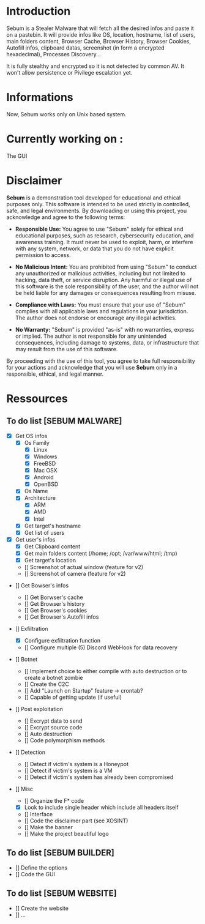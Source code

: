 # Introduction

Sebum is a Stealer Malware that will fetch all the desired infos and paste it on a pastebin.
It will provide infos like OS, location, hostname, list of users, main folders content, Browser Cache, Browser History, Browser Cookies, Autofill infos, clipboard datas, screenshot (in form a encrypted hexadecimal), Processes Discovery...

It is fully stealthy and encrypted so it is not detected by common AV. 
It won't allow persistence or Pivilege escalation yet.

# Informations

Now, Sebum works only on Unix based system.

# Currently working on :
The GUI

# Disclaimer

**Sebum** is a demonstration tool developed for educational and ethical purposes only.
This software is intended to be used strictly in controlled, safe, and legal environments. By downloading or using this project, you acknowledge and agree to the following terms:

- **Responsible Use:** You agree to use "Sebum" solely for ethical and educational purposes, such as research, cybersecurity education, and awareness training. It must never be used to exploit, harm, or interfere with any system, network, or data that you do not have explicit permission to access.

- **No Malicious Intent:** You are prohibited from using "Sebum" to conduct any unauthorized or malicious activities, including but not limited to hacking, data theft, or service disruption. Any harmful or illegal use of this software is the sole responsibility of the user, and the author will not be held liable for any damages or consequences resulting from misuse.

- **Compliance with Laws:** You must ensure that your use of "Sebum" complies with all applicable laws and regulations in your jurisdiction. The author does not endorse or encourage any illegal activities.

- **No Warranty:** "Sebum" is provided "as-is" with no warranties, express or implied. The author is not responsible for any unintended consequences, including damage to systems, data, or infrastructure that may result from the use of this software.

By proceeding with the use of this tool, you agree to take full responsibility for your actions and acknowledge that you will use **Sebum** only in a responsible, ethical, and legal manner.

# Ressources
## To do list [SEBUM MALWARE]
- [X] Get OS infos
    - [X] Os Family
        - [X] Linux
        - [X] Windows
        - [X] FreeBSD
        - [X] Mac OSX
        - [X] Android
        - [X] OpenBSD
    - [X] Os Name
    - [X] Architecture
        - [X] ARM
        - [X] AMD
        - [X] Intel
    - [X] Get target's hostname
    - [X] Get list of users

- [X] Get user's infos
    - [X] Get Clipboard content
    - [X] Get main folders content (/home; /opt; /var/www/html; /tmp)
    - [X] Get target's location
    - [] Screenshot of actual window (feature for v2)
    - [] Screenshot of camera (feature for v2)

- [] Get Bowser's infos
    - [] Get Borwser's cache
    - [] Get Browser's history
    - [] Get Browser's cookies
    - [] Get Browser's Autofill infos


- [] Exfiltration
    - [X] Configure exfiltration function
    - [] Configure multiple (5) Discord WebHook for data recovery


- [] Botnet
    - [] Implement choice to either compile with auto destruction or to create a botnet zombie
    - [] Create the C2C
    - [] Add "Launch on Startup" feature -> crontab?
    - [] Capable of getting update (if useful)
    

- [] Post exploitation
    - [] Excrypt data to send
    - [] Excrypt source code
    - [] Auto destruction
    - [] Code polymorphism methods

- [] Detection
    - [] Detect if victim's system is a Honeypot
    - [] Detect if victim's system is a VM
    - [] Detect if victim's system has already been compromised

- [] Misc
    - [] Organize the F* code
    - [X] Look to include single header which include all headers itself
    - [] Interface
    - [] Code the disclaimer part (see XOSINT)
    - [] Make the banner
    - [] Make the project beautiful logo


## To do list [SEBUM BUILDER]
- [] Define the options
- [] Code the GUI

## To do list [SEBUM WEBSITE]
- [] Create the website
- [] ...
